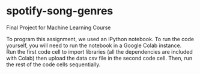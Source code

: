 # spotify-song-genres
Final Project for Machine Learning Course

To program this assignment, we used an iPython notebook. To run the code yourself, you will need to run the notebook in a Google Colab instance.\
Run the first code cell to import libraries (all the dependencies are included with Colab) then upload the data csv file in the second code cell. Then, run the rest of the code cells sequentially.
